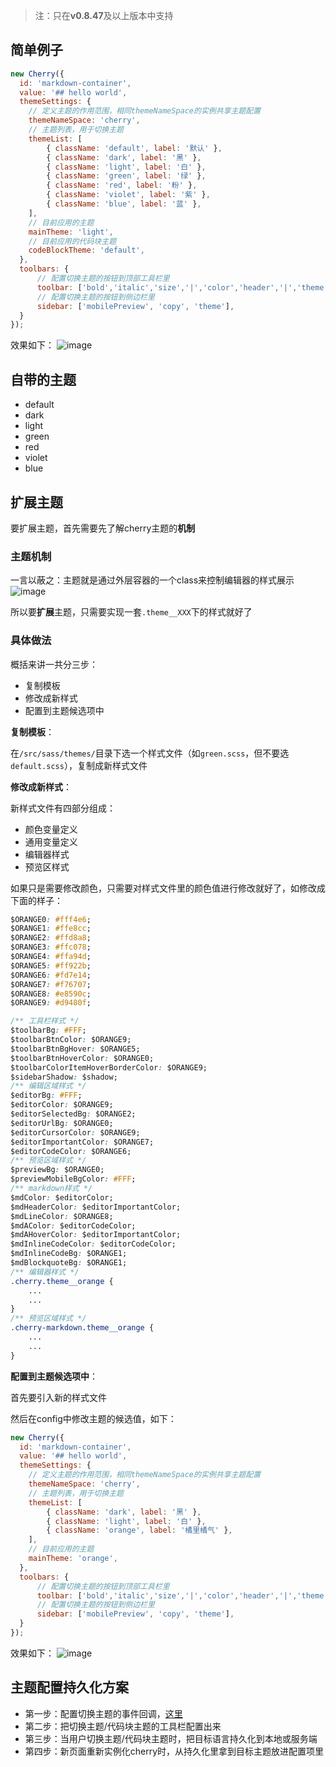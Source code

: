 > 注：只在**v0.8.47**及以上版本中支持

## 简单例子
``` javascript
new Cherry({
  id: 'markdown-container', 
  value: '## hello world', 
  themeSettings: {
    // 定义主题的作用范围，相同themeNameSpace的实例共享主题配置
    themeNameSpace: 'cherry',
    // 主题列表，用于切换主题
    themeList: [
        { className: 'default', label: '默认' },
        { className: 'dark', label: '黑' },
        { className: 'light', label: '白' },
        { className: 'green', label: '绿' },
        { className: 'red', label: '粉' },
        { className: 'violet', label: '紫' },
        { className: 'blue', label: '蓝' },
    ],
    // 目前应用的主题
    mainTheme: 'light',
    // 目前应用的代码块主题
    codeBlockTheme: 'default',
  },
  toolbars: {
      // 配置切换主题的按钮到顶部工具栏里
      toolbar: ['bold','italic','size','|','color','header','|','theme'],
      // 配置切换主题的按钮到侧边栏里
      sidebar: ['mobilePreview', 'copy', 'theme'],
  }
});
```

效果如下：
![image](https://github.com/Tencent/cherry-markdown/assets/998441/d1083c99-cb68-4486-bbf3-db54ce835005)


## 自带的主题
- default 
- dark 
- light 
- green 
- red 
- violet 
- blue 

## 扩展主题

要扩展主题，首先需要先了解cherry主题的**机制**

### 主题机制

一言以蔽之：主题就是通过外层容器的一个class来控制编辑器的样式展示
![image](https://github.com/Tencent/cherry-markdown/assets/998441/9c4a7457-ddd7-4130-892c-fd9fd2736bf1)


所以要**扩展**主题，只需要实现一套`.theme__XXX`下的样式就好了

### 具体做法

概括来讲一共分三步：
- 复制模板
- 修改成新样式
- 配置到主题候选项中


**复制模板**：

在`/src/sass/themes/`目录下选一个样式文件（如`green.scss`，但不要选`default.scss`），复制成新样式文件


**修改成新样式**：

新样式文件有四部分组成：
- 颜色变量定义
- 通用变量定义
- 编辑器样式
- 预览区样式

如果只是需要修改颜色，只需要对样式文件里的颜色值进行修改就好了，如修改成下面的样子：
```css
$ORANGE0: #fff4e6;
$ORANGE1: #ffe8cc;
$ORANGE2: #ffd8a8;
$ORANGE3: #ffc078;
$ORANGE4: #ffa94d;
$ORANGE5: #ff922b;
$ORANGE6: #fd7e14;
$ORANGE7: #f76707;
$ORANGE8: #e8590c;
$ORANGE9: #d9480f;

/** 工具栏样式 */
$toolbarBg: #FFF;
$toolbarBtnColor: $ORANGE9;
$toolbarBtnBgHover: $ORANGE5;
$toolbarBtnHoverColor: $ORANGE0;
$toolbarColorItemHoverBorderColor: $ORANGE9;
$sidebarShadow: $shadow;
/** 编辑区域样式 */
$editorBg: #FFF;
$editorColor: $ORANGE9;
$editorSelectedBg: $ORANGE2;
$editorUrlBg: $ORANGE0;
$editorCursorColor: $ORANGE9;
$editorImportantColor: $ORANGE7;
$editorCodeColor: $ORANGE6;
/** 预览区域样式 */
$previewBg: $ORANGE0;
$previewMobileBgColor: #FFF;
/** markdown样式 */
$mdColor: $editorColor;
$mdHeaderColor: $editorImportantColor;
$mdLineColor: $ORANGE8;
$mdAColor: $editorCodeColor;
$mdAHoverColor: $editorImportantColor;
$mdInlineCodeColor: $editorCodeColor;
$mdInlineCodeBg: $ORANGE1;
$mdBlockquoteBg: $ORANGE1;
/** 编辑器样式 */
.cherry.theme__orange {
    ...
    ...
}
/** 预览区域样式 */
.cherry-markdown.theme__orange {
    ...
    ...
}
```

**配置到主题候选项中**：

首先要引入新的样式文件

然后在config中修改主题的候选值，如下：
```javascript
new Cherry({
  id: 'markdown-container', 
  value: '## hello world', 
  themeSettings: {
    // 定义主题的作用范围，相同themeNameSpace的实例共享主题配置
    themeNameSpace: 'cherry',
    // 主题列表，用于切换主题
    themeList: [
        { className: 'dark', label: '黑' },
        { className: 'light', label: '白' },
        { className: 'orange', label: '橘里橘气' },
    ],
    // 目前应用的主题
    mainTheme: 'orange',
  },
  toolbars: {
      // 配置切换主题的按钮到顶部工具栏里
      toolbar: ['bold','italic','size','|','color','header','|','theme'],
      // 配置切换主题的按钮到侧边栏里
      sidebar: ['mobilePreview', 'copy', 'theme'],
  }
});
```

效果如下：
![image](https://github.com/Tencent/cherry-markdown/assets/998441/9c7036d9-61be-44e7-b829-0e524725c263)


## 主题配置持久化方案
- 第一步：配置切换主题的事件回调，[这里](https://github.com/Tencent/cherry-markdown/wiki/%E4%BA%8B%E4%BB%B6&%E5%9B%9E%E8%B0%83#settheme%E4%BF%AE%E6%94%B9%E4%B8%BB%E9%A2%98%E6%97%B6%E8%A7%A6%E5%8F%91)
- 第二步：把切换主题/代码块主题的工具栏配置出来
- 第三步：当用户切换主题/代码块主题时，把目标语言持久化到本地或服务端
- 第四步：新页面重新实例化cherry时，从持久化里拿到目标主题放进配置项里